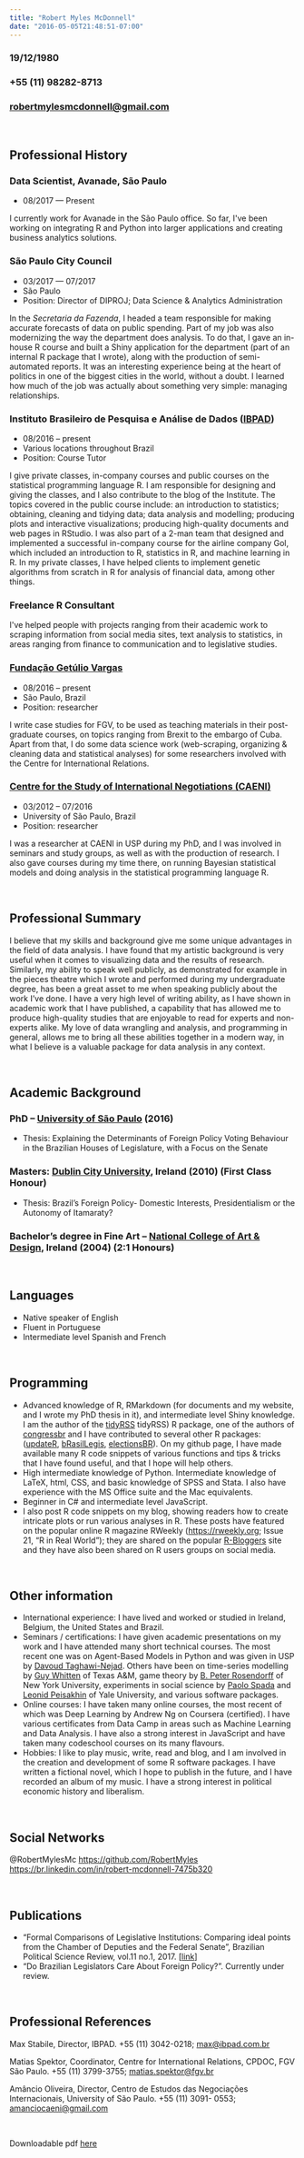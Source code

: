 ```yaml
---
title: "Robert Myles McDonnell"
date: "2016-05-05T21:48:51-07:00"
---
```



### <i class="fa fa-birthday-cake"></i> 19/12/1980
### <i class="fa fa-phone"></i> +55 (11) 98282-8713
### <i class="fa fa-send-o"></i> <a href="mailto:robertmylesmcdonnell@gmail.com">robertmylesmcdonnell@gmail.com</a>

&nbsp;
&nbsp;

## <i class="fa fa-history"></i> Professional History

### Data Scientist, Avanade, São Paulo
- 08/2017 — Present

I currently work for Avanade in the São Paulo office. So far, I've been working on integrating R and Python into larger applications and creating business analytics solutions.  

### São Paulo City Council
- 03/2017 — 07/2017
- São Paulo
- Position: Director of DIPROJ; Data Science & Analytics Administration

In the *Secretaria da Fazenda*, I headed a team responsible for making accurate forecasts of data on public spending. Part of my job was also modernizing the way the department does analysis. To do that, I gave an in-house R course and built a Shiny application for the department (part of an internal R package that I wrote), along with the production of semi-automated reports. It was an interesting experience being at the heart of politics in one of the biggest cities in the world, without a doubt. I learned how much of the job was actually about something very simple: managing relationships.   

### Instituto Brasileiro de Pesquisa e Análise de Dados ([IBPAD](http://www.ibpad.com.br/))
- 08/2016 – present
- Various locations throughout Brazil
- Position: Course Tutor

 I give private classes, in-company courses and public courses on the statistical programming language R. I am responsible for designing and giving the classes, and I also contribute to the blog of the Institute. The topics covered in the public course include: an introduction to statistics; obtaining, cleaning and tidying data; data analysis and modelling; producing plots and interactive visualizations; producing high-quality documents and web pages in RStudio. I was also part of a 2-man team that designed and implemented a successful in-company course for the airline company Gol, which included an introduction to R, statistics in R, and machine learning in R. In my private classes, I have helped clients to implement genetic algorithms from scratch in R for analysis of financial data, among other things.

### Freelance R Consultant

I've helped people with projects ranging from their academic work to scraping information from social media sites, text analysis to statistics, in areas ranging from finance to communication and to legislative studies.

### [Fundação Getúlio Vargas](http://cpdoc.fgv.br/en/about)
- 08/2016 – present
- São Paulo, Brazil
- Position: researcher

I write case studies for FGV, to be used as teaching materials in their post-graduate courses, on topics ranging from Brexit to the embargo of Cuba. Apart from that, I do some data science work (web-scraping, organizing & cleaning data and statistical analyses) for some researchers involved with the Centre for International Relations.

### [Centre for the Study of International Negotiations (CAENI)](http://www.caeni.com.br/)
- 03/2012 – 07/2016
- University of São Paulo, Brazil
- Position: researcher

I was a researcher at CAENI in USP during my PhD, and I was involved in seminars and study groups, as well as with the production of research. I also gave courses during my time there, on running Bayesian statistical models and doing analysis in the statistical programming language R.

&nbsp;

## <i class="fa fa-crosshairs"></i> Professional Summary

I believe that my skills and background give me some unique advantages in the field of data analysis. I have found that my artistic background is very useful when it comes to visualizing data and the results of research. Similarly, my ability to speak well publicly, as demonstrated for example in the pieces theatre which I wrote and performed during my undergraduate degree, has been a great asset to me when speaking publicly about the work I’ve done.
I have a very high level of writing ability, as I have shown in academic work that I have published, a capability that has allowed me to produce high-quality studies that are enjoyable to read for experts and non-experts alike. My love of data wrangling and analysis, and programming in general, allows me to bring all these abilities together in a modern way, in what I believe is a valuable package for data analysis in any context.

&nbsp;


## <i class="fa fa-graduation-cap"></i> Academic Background

### PhD – [University of São Paulo](http://www5.usp.br/english/?lang=en) (2016)
- Thesis: Explaining the Determinants of Foreign Policy Voting Behaviour in the Brazilian Houses of Legislature, with a Focus on the Senate

### Masters: [Dublin City University](https://www.dcu.ie/), Ireland (2010) (First Class Honour)
- Thesis: Brazil’s Foreign Policy- Domestic Interests, Presidentialism or the Autonomy of Itamaraty?

### Bachelor’s degree in Fine Art – [National College of Art & Design](http://www.ncad.ie/), Ireland (2004) (2:1 Honours)

&nbsp;
&nbsp;

## <i class="fa fa-language"></i> Languages
- Native speaker of English
- Fluent in Portuguese
- Intermediate level Spanish and French

&nbsp;
&nbsp;

## <i class="fa fa-code"></i> Programming

- Advanced knowledge of R, RMarkdown (for documents and my website, and I wrote my PhD thesis in it), and intermediate level Shiny knowledge. I am the author of the [tidyRSS](https://github.com/RobertMyles/congressbr) tidyRSS) R package, one of the authors of [congressbr](https://github.com/RobertMyles/congressbr) and I have contributed to several other R packages: ([updateR](https://github.com/AndreaCirilloAC/updateR), [bRasilLegis](https://github.com/leobarone/bRasilLegis), [electionsBR](https://github.com/silvadenisson/electionsBR)). On my github page, I have made available many R code snippets of various functions and tips & tricks that I have found useful, and that I hope will help others.
- High intermediate knowledge of Python. Intermediate knowledge of LaTeX, html, CSS, and basic knowledge of SPSS and Stata. I also have experience with the MS Office suite and the Mac equivalents.
- Beginner in C# and intermediate level JavaScript.
- I also post R code snippets on my blog, showing readers how to create intricate plots or run various analyses in R. These posts have featured on the popular online R magazine RWeekly (https://rweekly.org; Issue 21, “R in Real World”); they are shared on the popular [R-Bloggers](https://www.r-bloggers.com/) site and they have also been shared on R users groups on social media.

&nbsp;
&nbsp;

## Other information
- International experience: I have lived and worked or studied in Ireland, Belgium, the United States and Brazil.
- Seminars / certifications: I have given academic presentations on my work and I have attended many short technical courses. The most recent one was on Agent-Based Models in Python and was given in USP by [Davoud Taghawi-Nejad](https://www.taghawi-nejad.de/). Others have been on time-series modelling by [Guy Whitten](https://pols.tamu.edu/about-us/faculty-directory/guy-d-whitten-professor/) of Texas A&M, game theory by [B. Peter Rosendorff](http://politics.as.nyu.edu/object/PeterRosendorff) of New York University, experiments in social science by [Paolo Spada](https://www.spadap.com/) and [Leonid Peisakhin](http://www.leonidpeisakhin.org/) of Yale University, and various software packages.
- Online courses: I have taken many online courses, the most recent of which was Deep Learning by Andrew Ng on Coursera (certified). I have various certificates from Data Camp in areas such as Machine Learning and Data Analysis. I have also a strong interest in JavaScript and have taken many codeschool courses on its many flavours.  
- Hobbies: I like to play music, write, read and blog, and I am involved in the creation and development of some R software packages. I have written a fictional novel, which I hope to publish in the future, and I have recorded an album of my music. I have a strong interest in political economic history and liberalism.

&nbsp;
&nbsp;

## <i class="fa fa-share-alt"></i> Social Networks
<i class="fa fa-twitter"></i> @RobertMylesMc
<i class="fa fa-github"></i> https://github.com/RobertMyles
<i class="fa fa-linkedin"></i> https://br.linkedin.com/in/robert-mcdonnell-7475b320

&nbsp;
&nbsp;

##  <i class="fa fa-file-text-o"></i> Publications
- “Formal Comparisons of Legislative Institutions: Comparing ideal points from the Chamber of Deputies and the Federal Senate”, Brazilian Political Science Review, vol.11 no.1, 2017. [[link](http://www.scielo.br/scielo.php?script=sci_arttext&pid=S1981-38212017000100502&lng=en&nrm=iso&tlng=en.)]
- “Do Brazilian Legislators Care About Foreign Policy?”. Currently under review.

&nbsp;
&nbsp;

##  Professional References

Max Stabile, Director, IBPAD. +55 (11) 3042-0218; max@ibpad.com.br

Matias Spektor, Coordinator, Centre for International Relations, CPDOC, FGV São Paulo. +55 (11) 3799-3755; matias.spektor@fgv.br

Amâncio Oliveira, Director, Centro de Estudos das Negociações Internacionais, University of São Paulo. +55 (11) 3091- 0553; amanciocaeni@gmail.com

&nbsp;
&nbsp;

<i class="fa fa-download"></i> Downloadable pdf [here](/files/cv.pdf)
